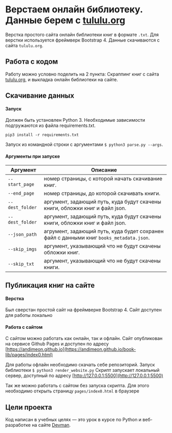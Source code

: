 # Верстаем онлайн библиотеку. Данные берем с [tululu.org](http://tululu.org)
Верстка простого сайта онлайн библиотеки книг в формате `.txt`. Для верстки используется фреймверк Bootstrap 4.
Данные скачиваются с сайта `tululu.org`. 

## Работа с кодом
Работу можно условно поделить на 2 пункта: Скраппинг книг с сайта [tululu.org](http://tululu.org), и 
выкладка онлайн библиотеки на сайте.

## Скачивание данных

#### Запуск
Должен быть установлен Python 3. Необходимые зависимости подгружаются из файла requirements.txt.

`pip3 install -r requirements.txt`

Запуск из командной строки с аргументами `$ python3 parse.py --args`.

#### Аргументы при запуске
| Аргумент      | Описание                |
| ------------- |------------------|
|`--start_page` |номер страницы, с которой начать скачивание книг.    |
|`--end_page`   |номер страницы, до которой скачивать книги.  |
|`--dest_folder`|аргумент, задающий путь, куда будут скачены книги, обложки книг и файл json.|
|`--dest_folder`|аргумент, задающий путь, куда будут скачены книги, обложки книг и файл json.|
|`--json_path`  |агрумент, задающий путь, куда будет сохранен файл с данными книг `books_metadata.json`.|
|`--skip_imgs`  |аргумент, указывающий что не будут скачены обложки книг.|
|`--skip_txt`   |аргумент, указывающий что не будут скачены книги.|

## Публикация книг на сайте

#### Верстка
Был сверстан простой сайт на фреймверке Bootstrap 4. Сайт доступен для работы локально

#### Работа с сайтом
С сайтом можно работать как онлайн, так и офлайн. Сайт опубликован на сервисе Github Pages и доступен по адресу
[https://andimeon.github.io](https://andimeon.github.io/book-lib/pages/index0.html)

Для работы офлайн необходимо скачать себе репозиторий.
Запуск библиотеки
`$ python3 render_website.py`
Скрипт запускает локальный сервер, доступный по адресу [http://127.0.0.1:5500](http://127.0.0.1:5500)

Так же можно работать с сайтом без запуска скрипта. Для этого необходимо открыть страницу `pages/index0.html` в браузере

## Цели проекта

Код написан в учебных целях — это урок в курсе по Python и веб-разработке на сайте [Devman](https://dvmn.org).